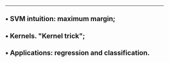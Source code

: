 -------------------------------------------------------------------------
• SVM intuition: maximum margin;
-----------------------------------------------------
• Kernels. "Kernel trick";
-------------------------------------------------------
• Applications: regression and classification.
---------------------------------------------------------
